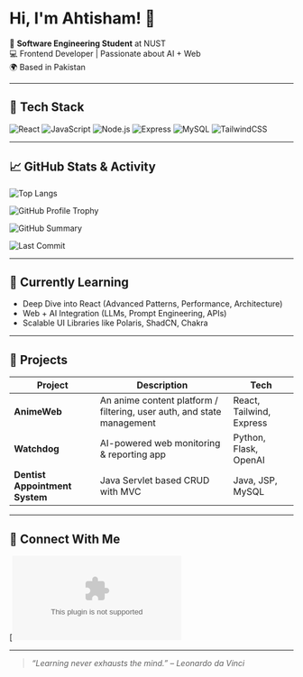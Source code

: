 # Hi, I'm Ahtisham! 👋

🎯 **Software Engineering Student** at NUST  
💻 Frontend Developer | Passionate about AI + Web  
🌍 Based in Pakistan 

---

## 🔧 Tech Stack

![React](https://img.shields.io/badge/-React-61DAFB?style=flat&logo=react&logoColor=black)
![JavaScript](https://img.shields.io/badge/-JavaScript-F7DF1E?style=flat&logo=javascript&logoColor=black)
![Node.js](https://img.shields.io/badge/-Node.js-339933?style=flat&logo=node.js&logoColor=white)
![Express](https://img.shields.io/badge/-Express-000000?style=flat&logo=express&logoColor=white)
![MySQL](https://img.shields.io/badge/-MySQL-4479A1?style=flat&logo=mysql&logoColor=white)
![TailwindCSS](https://img.shields.io/badge/-TailwindCSS-38B2AC?style=flat&logo=tailwind-css&logoColor=white)

---


## 📈 GitHub Stats & Activity

![Top Langs](https://github-readme-stats.vercel.app/api/top-langs/?username=ahtisham0100&layout=compact&theme=radical)

![GitHub Profile Trophy](https://github-profile-trophy.vercel.app/?username=ahtisham0100&theme=radical)




![GitHub Summary](https://github-profile-summary-cards.vercel.app/api/cards/profile-details?username=ahtisham0100&theme=github)

![Last Commit](https://img.shields.io/github/last-commit/ahtisham0100/your-repo-name?style=flat-square)


---

## 🧠 Currently Learning

- Deep Dive into React (Advanced Patterns, Performance, Architecture)
- Web + AI Integration (LLMs, Prompt Engineering, APIs)
- Scalable UI Libraries like Polaris, ShadCN, Chakra

---

## 🚀 Projects

| Project | Description | Tech |
|--------|-------------|------|
| **AnimeWeb** | An anime content platform / filtering, user auth, and state management | React, Tailwind, Express |
| **Watchdog** | AI-powered web monitoring & reporting app | Python, Flask, OpenAI |
| **Dentist Appointment System** | Java Servlet based CRUD with MVC | Java, JSP, MySQL |

---

## 💬 Connect With Me

[![Email](mailto:ahtisham0100@gmail.com)

---

> _“Learning never exhausts the mind.” – Leonardo da Vinci_

